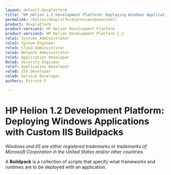 ```yaml
---
layout: default-devplatform
title: "HP Helion 1.2 Development Platform: Deploying Windows Applications with Custom IIS Buildpacks"
permalink: /helion/devplatform/preview/powershell
product: devplatform
product-version1: HP Helion Development Platform
product-version2: HP Helion Development Platform 1.2
role1: Systems Administrator 
role2: System Engineer
role3: Cloud Administrator
role4: Network Administrator
role5: Application Developer
Role6: Security Engineer
role7: Application Developer 
role8: ISV Developer
role9: Service Developer
authors: Patrick F

---
```

<!--UNDER REVISION-->

# HP Helion 1.2 Development Platform: Deploying Windows Applications with Custom IIS Buildpacks

*Windows and IIS are either registered trademarks or trademarks of Microsoft Corporation in the United States and/or other countries.*

A **Buildpack** is a collection of scripts that specify what frameworks and runtimes are to be deployed with an application. 